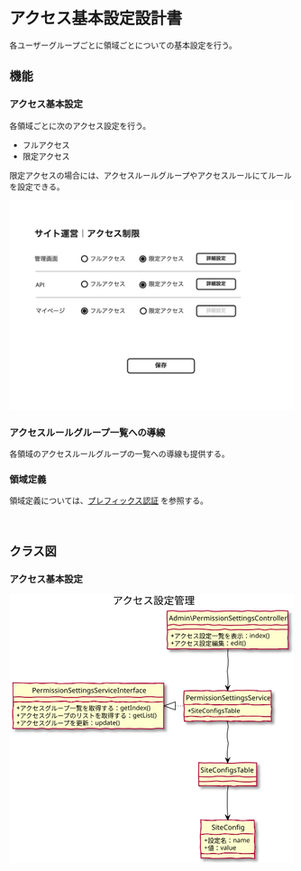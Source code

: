 # アクセス基本設定設計書
各ユーザーグループごとに領域ごとについての基本設定を行う。

## 機能
### アクセス基本設定
各領域ごとに次のアクセス設定を行う。
- フルアクセス
- 限定アクセス

限定アクセスの場合には、アクセスルールグループやアクセスルールにてルールを設定できる。

![アクセス基本設定ワイヤー](./img/permission_settings.jpg)

### アクセスルールグループ一覧への導線
各領域のアクセスルールグループの一覧への導線も提供する。

### 領域定義
領域定義については、[プレフィックス認証](../common/prefix_auth) を参照する。

　
## クラス図
### アクセス基本設定
![クラス図：アクセス基本設定](../../../svg/class/baser-core/manage_permission_settings.svg)

